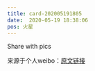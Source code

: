 ```yaml
---
title: card-202005191805
date:  2020-05-19 18:38:06
pos: 火星
---
```

Share with pics 

来源于个人weibo：[原文链接](https://m.weibo.cn/status/J2FAGDGio?mblogid=J2FAGDGio)